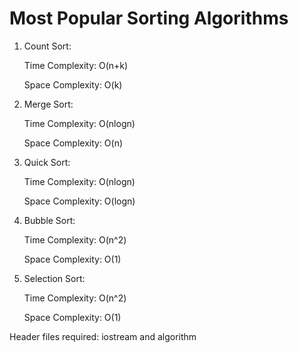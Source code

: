 
# Most Popular Sorting Algorithms

1. Count Sort:
    
    Time Complexity: O(n+k)

    Space Complexity: O(k)

2. Merge Sort:
    
    Time Complexity: O(nlogn)

    Space Complexity: O(n)

3. Quick Sort:
    
    Time Complexity: O(nlogn)

    Space Complexity: O(logn)

4. Bubble Sort:
    
    Time Complexity: O(n^2)
    
    Space Complexity: O(1)

5. Selection Sort:

    Time Complexity: O(n^2)

    Space Complexity: O(1)

Header files required: iostream and algorithm